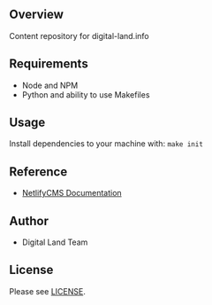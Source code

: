 ## Overview

Content repository for digital-land.info

## Requirements

- Node and NPM
- Python and ability to use Makefiles

## Usage

Install dependencies to your machine with: `make init`

## Reference

- [NetlifyCMS Documentation](https://www.netlifycms.org/docs/intro/)

## Author

- Digital Land Team

## License

Please see [LICENSE](LICENSE).

